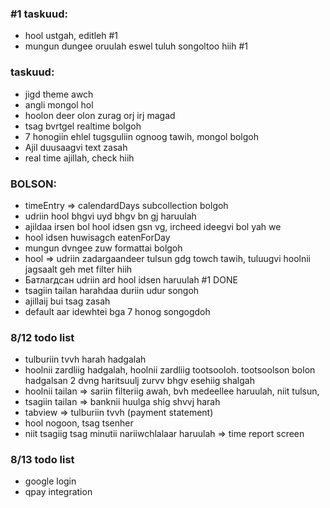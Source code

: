 

### #1 taskuud:
- hool ustgah, editleh  #1
-  mungun dungee oruulah eswel tuluh songoltoo hiih #1

### taskuud:
- jigd theme awch
- angli mongol hol
- hoolon deer olon zurag orj irj magad
- tsag bvrtgel realtime bolgoh
- 7 honogiin ehlel tugsguliin ognoog tawih, mongol bolgoh
- Ajil duusaagvi text zasah
- real time ajillah, check hiih

###  BOLSON:
-  timeEntry => calendardDays subcollection bolgoh
-  udriin hool bhgvi uyd bhgv bn gj haruulah   
-  ajildaa irsen bol hool idsen gsn vg, ircheed ideegvi bol yah we
-  hool idsen huwisagch eatenForDay
- mungun dvngee zuw formattai bolgoh
-  hool => udriin zadargaandeer tulsun gdg towch tawih, tuluugvi hoolnii jagsaalt geh met filter hiih
-  Батлагдсан udriin ard hool idsen haruulah #1  DONE
- tsagiin tailan harahdaa duriin udur songoh
- ajillaij bui tsag zasah
- default aar idewhtei bga 7 honog songogdoh



### 8/12 todo list
- tulburiin tvvh harah hadgalah
- hoolnii zardliig hadgalah, hoolnii zardliig tootsooloh. tootsoolson bolon hadgalsan 
2 dvng haritsuulj zurvv bhgv esehiig shalgah
- hoolnii tailan => sariin filteriig awah, bvh medeellee haruulah, niit tulsun,
- tsagiin tailan => banknii huulga shig shvvj harah
- tabview => tulburiin tvvh (payment statement) 
- hool nogoon, tsag tsenher
- niit tsagiig tsag minutii nariiwchlalaar haruulah => time report screen



### 8/13 todo list
- google login
- qpay integration